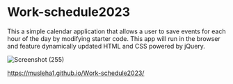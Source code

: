# Work-schedule2023

This a simple calendar application that allows a user to save events for each hour of the day by modifying starter code. This app will run in the browser and feature dynamically updated HTML and CSS powered by jQuery.

![Screenshot (255)](https://user-images.githubusercontent.com/86237540/215900548-e41bac62-73ad-4777-8a8d-7a02691f9c80.png)

https://musleha1.github.io/Work-schedule2023/
